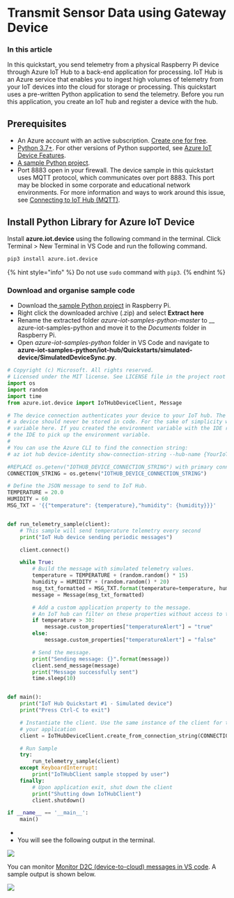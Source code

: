 # Transmit Sensor Data using Gateway Device

### In this article

In this quickstart, you send telemetry from a physical Raspberry Pi device through Azure IoT Hub to a back-end application for processing. IoT Hub is an Azure service that enables you to ingest high volumes of telemetry from your IoT devices into the cloud for storage or processing. This quickstart uses a pre-written Python application to send the telemetry. Before you run this application, you create an IoT hub and register a device with the hub.

## Prerequisites <a href="#prerequisites" id="prerequisites"></a>

* An Azure account with an active subscription. [Create one for free](https://azure.microsoft.com/free/?ref=microsoft.com\&utm\_source=microsoft.com\&utm\_medium=docs\&utm\_campaign=visualstudio).
* [Python 3.7+](https://www.python.org/downloads/). For other versions of Python supported, see [Azure IoT Device Features](https://github.com/Azure/azure-iot-sdk-python/tree/master/azure-iot-device#azure-iot-device-features).
* [A sample Python project](https://github.com/Azure-Samples/azure-iot-samples-python/archive/master.zip).
* Port 8883 open in your firewall. The device sample in this quickstart uses MQTT protocol, which communicates over port 8883. This port may be blocked in some corporate and educational network environments. For more information and ways to work around this issue, see [Connecting to IoT Hub (MQTT)](https://docs.microsoft.com/en-us/azure/iot-hub/iot-hub-mqtt-support#connecting-to-iot-hub).

## Install Python Library for Azure IoT Device

Install **azure.iot.device** using the following command in the terminal. Click Terminal > New Terminal in VS Code and run the following command.

```python
pip3 install azure.iot.device
```

{% hint style="info" %}
Do not use `sudo` command with `pip3`.
{% endhint %}

### Download and organise sample code

* Download the[ sample Python project](https://github.com/Azure-Samples/azure-iot-samples-python/archive/master.zip) in Raspberry Pi.&#x20;
* Right click the downloaded archive (.zip) and select **Extract here**
* Rename the extracted folder _azure-iot-samples-python-master_ to __ azure-iot-samples-python and move it to the _Documents_ folder in Raspberry Pi.
* Open _azure-iot-samples-python_ folder in VS Code and navigate to **azure-iot-samples-python/iot-hub/Quickstarts/simulated-device/SimulatedDeviceSync.py**.

```python
# Copyright (c) Microsoft. All rights reserved.
# Licensed under the MIT license. See LICENSE file in the project root for full license information.
import os
import random
import time
from azure.iot.device import IoTHubDeviceClient, Message

# The device connection authenticates your device to your IoT hub. The connection string for 
# a device should never be stored in code. For the sake of simplicity we're using an environment 
# variable here. If you created the environment variable with the IDE running, stop and restart 
# the IDE to pick up the environment variable.
#
# You can use the Azure CLI to find the connection string:
# az iot hub device-identity show-connection-string --hub-name {YourIoTHubName} --device-id MyNodeDevice --output table

#REPLACE os.getenv("IOTHUB_DEVICE_CONNECTION_STRING") with primary connection string copied from IoT Hub setup process.
CONNECTION_STRING = os.getenv("IOTHUB_DEVICE_CONNECTION_STRING")

# Define the JSON message to send to IoT Hub.
TEMPERATURE = 20.0
HUMIDITY = 60
MSG_TXT = '{{"temperature": {temperature},"humidity": {humidity}}}'


def run_telemetry_sample(client):
    # This sample will send temperature telemetry every second
    print("IoT Hub device sending periodic messages")

    client.connect()

    while True:
        # Build the message with simulated telemetry values.
        temperature = TEMPERATURE + (random.random() * 15)
        humidity = HUMIDITY + (random.random() * 20)
        msg_txt_formatted = MSG_TXT.format(temperature=temperature, humidity=humidity)
        message = Message(msg_txt_formatted)

        # Add a custom application property to the message.
        # An IoT hub can filter on these properties without access to the message body.
        if temperature > 30:
            message.custom_properties["temperatureAlert"] = "true"
        else:
            message.custom_properties["temperatureAlert"] = "false"

        # Send the message.
        print("Sending message: {}".format(message))
        client.send_message(message)
        print("Message successfully sent")
        time.sleep(10)


def main():
    print("IoT Hub Quickstart #1 - Simulated device")
    print("Press Ctrl-C to exit")

    # Instantiate the client. Use the same instance of the client for the duration of
    # your application
    client = IoTHubDeviceClient.create_from_connection_string(CONNECTION_STRING)

    # Run Sample
    try:
        run_telemetry_sample(client)
    except KeyboardInterrupt:
        print("IoTHubClient sample stopped by user")
    finally:
        # Upon application exit, shut down the client
        print("Shutting down IoTHubClient")
        client.shutdown()

if __name__ == '__main__':
    main()
```

*
* You will see the following output in the terminal.

![](../../.gitbook/assets/vncviewer\_EdhWaA1agd.png)

You can monitor [Monitor D2C (device-to-cloud) messages in VS code](monitor-d2c-messages-in-vs-code.md). A sample output is shown below.

![](../../.gitbook/assets/Code\_XyGoFDuwlg.png)
